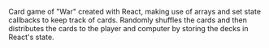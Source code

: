 Card game of "War" created with React, making use of arrays and set state callbacks to keep track of cards. Randomly shuffles the cards and then distributes the cards to the player and computer by storing the decks in React's state.
